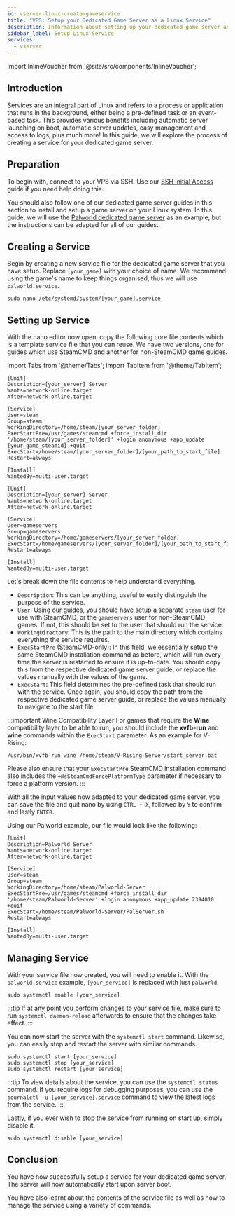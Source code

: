 ```yaml
---
id: vserver-linux-create-gameservice
title: "VPS: Setup your Dedicated Game Server as a Linux Service"
description: Information about setting up your dedicated game server as a Linux Service on a Linux VPS from ZAP-Hosting - ZAP-Hosting.com documentation
sidebar_label: Setup Linux Service
services:
  - vserver
---
```


import InlineVoucher from '@site/src/components/InlineVoucher';

## Introduction

Services are an integral part of Linux and refers to a process or application that runs in the background, either being a pre-defined task or an event-based task. This provides various benefits including automatic server launching on boot, automatic server updates, easy management and access to logs, plus much more! In this guide, we will explore the process of creating a service for your dedicated game server.

<InlineVoucher />

## Preparation

To begin with, connect to your VPS via SSH. Use our [SSH Initial Access](vserver-linux-ssh.md) guide if you need help doing this.

You should also follow one of our dedicated game server guides in this section to install and setup a game server on your Linux system. In this guide, we will use the [Palworld dedicated game server](vserver-linux-palworld.md) as an example, but the instructions can be adapted for all of our guides.

## Creating a Service

Begin by creating a new service file for the dedicated game server that you have setup. Replace `[your_game]` with your choice of name. We recommend using the game's name to keep things organised, thus we will use `palworld.service`.
```
sudo nano /etc/systemd/system/[your_game].service
```

## Setting up Service

With the nano editor now open, copy the following core file contents which is a template service file that you can reuse. We have two versions, one for guides which use SteamCMD and another for non-SteamCMD game guides.

import Tabs from '@theme/Tabs';
import TabItem from '@theme/TabItem';

<Tabs>
<TabItem value="steamcmd" label="SteamCMD Game" default>

```
[Unit]
Description=[your_server] Server
Wants=network-online.target
After=network-online.target

[Service]
User=steam
Group=steam
WorkingDirectory=/home/steam/[your_server_folder]
ExecStartPre=/usr/games/steamcmd +force_install_dir '/home/steam/[your_server_folder]' +login anonymous +app_update [your_game_steamid] +quit
ExecStart=/home/steam/[your_server_folder]/[your_path_to_start_file]
Restart=always

[Install]
WantedBy=multi-user.target
```

</TabItem>

<TabItem value="regular" label="Regular Game">

```
[Unit]
Description=[your_server] Server
Wants=network-online.target
After=network-online.target

[Service]
User=gameservers
Group=gameservers
WorkingDirectory=/home/gameservers/[your_server_folder]
ExecStart=/home/gameservers/[your_server_folder]/[your_path_to_start_file]
Restart=always

[Install]
WantedBy=multi-user.target
```

</TabItem>
</Tabs>

Let's break down the file contents to help understand everything.
- `Description`: This can be anything, useful to easily distinguish the purpose of the service.
- `User`: Using our guides, you should have setup a separate `steam` user for use with SteamCMD, or the `gameservers` user for non-SteamCMD games. If not, this should be set to the user that should run the service.
- `WorkingDirectory`: This is the path to the main directory which contains everything the service requires.
- `ExecStartPre` (SteamCMD-only): In this field, we essentially setup the same SteamCMD installation command as before, which will run every time the server is restarted to ensure it is up-to-date. You should copy this from the respective dedicated game server guide, or replace the values manually with the values of the game.
- `ExecStart`: This field determines the pre-defined task that should run with the service. Once again, you should copy the path from the respective dedicated game server guide, or replace the values manually to navigate to the start file.

:::important Wine Compatibility Layer
For games that require the **Wine** compatibility layer to be able to run, you should include the **xvfb-run** and **wine** commands within the `ExecStart` parameter. As an example for V-Rising:
```
/usr/bin/xvfb-run wine /home/steam/V-Rising-Server/start_server.bat
```

Please also ensure that your `ExecStartPre` SteamCMD installation command also includes the `+@sSteamCmdForcePlatformType` parameter if necessary to force a platform version.
:::

With all the input values now adapted to your dedicated game server, you can save the file and quit nano by using `CTRL + X`, followed by `Y` to confirm and lastly `ENTER`.

Using our Palworld example, our file would look like the following:
```
[Unit]
Description=Palworld Server
Wants=network-online.target
After=network-online.target

[Service]
User=steam
Group=steam
WorkingDirectory=/home/steam/Palworld-Server
ExecStartPre=/usr/games/steamcmd +force_install_dir '/home/steam/Palworld-Server' +login anonymous +app_update 2394010 +quit
ExecStart=/home/steam/Palworld-Server/PalServer.sh
Restart=always

[Install]
WantedBy=multi-user.target
```

## Managing Service

With your service file now created, you will need to enable it. With the `palworld.service` example, `[your_service]` is replaced with just `palworld`.
```
sudo systemctl enable [your_service]
```

:::tip
If at any point you perform changes to your service file, make sure to run `systemctl daemon-reload` afterwards to ensure that the changes take effect.
:::

You can now start the server with the `systemctl start` command. Likewise, you can easily stop and restart the server with similar commands.
```
sudo systemctl start [your_service]
sudo systemctl stop [your_service]
sudo systemctl restart [your_service]
```

:::tip
To view details about the service, you can use the `systemctl status` command. If you require logs for debugging purposes, you can use the `journalctl -u [your_service].service` command to view the latest logs from the service.
:::

Lastly, if you ever wish to stop the service from running on start up, simply disable it.
```
sudo systemctl disable [your_service]
```

## Conclusion

You have now successfully setup a service for your dedicated game server. The server will now automatically start upon server boot.

You have also learnt about the contents of the service file as well as how to manage the service using a variety of commands.

<InlineVoucher />
